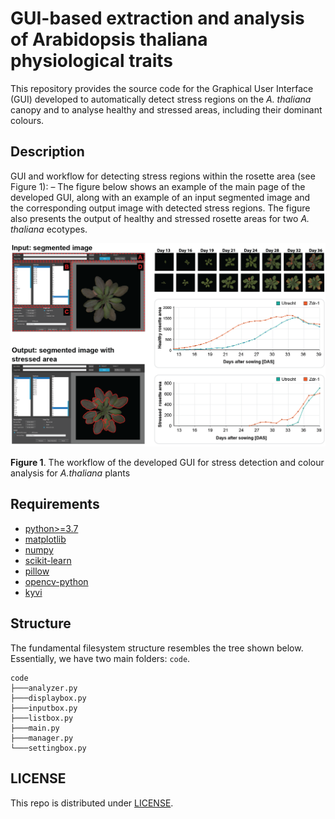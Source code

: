 # GUI-based extraction and analysis of Arabidopsis thaliana physiological traits 

This repository provides the source code for the Graphical User Interface (GUI) developed to automatically detect stress regions on the _A. thaliana_ canopy and to analyse healthy and stressed areas, including their dominant colours.

## Description

GUI and workflow for detecting stress regions within the rosette area (see Figure 1):  –
The figure below shows an example of the main page of the developed GUI, along with an example of an input segmented image and the corresponding output image with detected stress regions. The figure also presents the output of healthy and stressed rosette areas for two _A. thaliana_ ecotypes.

![image](image/img_ex112.png)

**Figure 1**. The workflow of the developed GUI for stress detection and colour analysis for _A.thaliana_ plants

## Requirements
- [python>=3.7](https://www.python.org/downloads/)
- [matplotlib](https://pypi.org/project/matplotlib/)
- [numpy](https://pypi.org/project/numpy/)
- [scikit-learn](https://pypi.org/project/scikit-learn/)
- [pillow](https://pypi.org/project/pillow/)
- [opencv-python](https://pypi.org/project/opencv-python/)
- [kyvi](https://pypi.org/project/Kivy/)

## Structure
The fundamental filesystem structure resembles the tree shown below. Essentially, we have two main folders: ```code```.
```console
code
├───analyzer.py
├───displaybox.py
├───inputbox.py
├───listbox.py
├───main.py
├───manager.py
└───settingbox.py
```

## LICENSE
This repo is distributed under [LICENSE](LICENSE).

